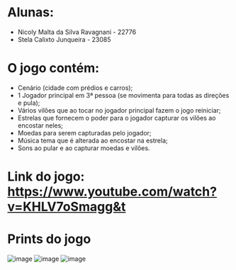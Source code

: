 # Alunas:
- Nicoly Malta da Silva Ravagnani - 22776
- Stela Calixto Junqueira - 23085

# O jogo contém:
- Cenário (cidade com prédios e carros);
- 1 Jogador principal em 3ª pessoa (se movimenta para todas as direções e pula);
- Vários vilões que ao tocar no jogador principal fazem o jogo reiniciar;
- Estrelas que fornecem o poder para o jogador capturar os vilões ao encostar neles;
- Moedas para serem capturadas pelo jogador;
- Música tema que é alterada ao encostar na estrela;
- Sons ao pular e ao capturar moedas e vilões.

# Link do jogo: https://www.youtube.com/watch?v=KHLV7oSmagg&t

# Prints do jogo
![image](https://github.com/stelajunqueira/jogosDigitais2/assets/70176000/c26fbfca-8c2c-43cb-9b74-d07e7a4b8be8)
![image](https://github.com/stelajunqueira/jogosDigitais2/assets/70176000/12499915-f5e9-4b14-91c2-b2c520e11b3d)
![image](https://github.com/stelajunqueira/jogosDigitais2/assets/70176000/588a9ad6-0b9b-4af6-a604-7f69301a15d8)



